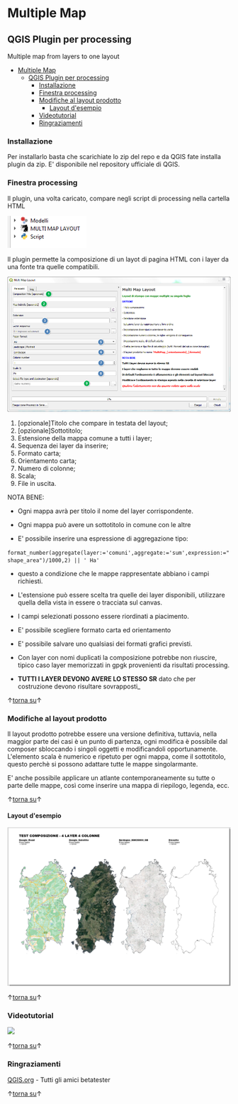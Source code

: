 # Multiple Map
## QGIS Plugin per processing

Multiple map from layers to one layout
<!-- TOC -->

- [Multiple Map](#multiple-map)
  - [QGIS Plugin per processing](#qgis-plugin-per-processing)
    - [Installazione](#installazione)
    - [Finestra processing](#finestra-processing)
    - [Modifiche al layout prodotto](#modifiche-al-layout-prodotto)
      - [Layout d'esempio](#layout-desempio)
    - [Videotutorial](#videotutorial)
    - [Ringraziamenti](#ringraziamenti)

<!-- /TOC -->

### Installazione
Per installarlo basta che scarichiate lo zip del repo e da QGIS fate installa plugin da zip. 
E' disponibile nel repository ufficiale di QGIS.

### Finestra processing
Il plugin, una volta caricato, compare negli script di processing nella cartella HTML

![uno](images/processing.png)

Il plugin permette la composizione di un layot di pagina HTML con i layer da una fonte tra quelle compatibili.

![uno](images/Finestra_annotata.png)

1. [opzionale]Titolo che compare in testata del layout;
2. [opzionale]Sottotitolo;
3. Estensione della mappa comune a tutti i layer;
4. Sequenza dei layer da inserire;
5. Formato carta;
6. Orientamento carta;
7. Numero di colonne;
8. Scala;
9. File in uscita.

NOTA BENE: 

* Ogni mappa avrà per titolo il nome del layer corrispondente.

* Ogni mappa può avere un sottotitolo in comune con le altre

* E' possibile inserire una espressione di aggregazione tipo:

 `format_number(aggregate(layer:='comuni',aggregate:='sum',expression:="shape_area")/1000,2) || ' Ha' `

* questo a condizione che le mappe rappresentate abbiano i campi richiesti.

* L'estensione può essere scelta tra quelle dei layer disponibili, utilizzare quella della vista in essere o tracciata sul canvas.

* I campi selezionati possono essere riordinati a piacimento.

* E' possibile scegliere formato carta ed orientamento

* E' possibile salvare uno qualsiasi dei formati grafici previsti.

* Con layer con nomi duplicati la composizione potrebbe non riuscire, tipico caso layer memorizzati in gpgk provenienti da risultati processing.

* **TUTTI I LAYER DEVONO AVERE LO STESSO SR** dato che per costruzione devono risultare sovrapposti_

↑[torna su](#multiple-map)↑

### Modifiche al layout prodotto

Il layout prodotto potrebbe essere una versione definitiva, tuttavia, nella maggior parte dei casi è un punto di partenza, ogni modifica è possibile dal composer sbloccando i singoli oggetti e modificandoli opportunamente.
L'elemento scala è numerico e ripetuto per ogni mappa, come il sottotitolo, questo perchè si possono adattare tutte le mappe singolarmante.

E' anche possibile applicare un atlante contemporaneamente su tutte o parte delle mappe, così come inserire una mappa di riepilogo, legenda, ecc.

↑[torna su](#multiple-map)↑

#### Layout d'esempio

![uno](images/Esempio.png)

↑[torna su](#multiple-map)↑

### Videotutorial
[![](https://img.youtube.com/vi/reoXJ7Pmk-I/0.jpg)](https://youtu.be/reoXJ7Pmk-I "HML with CSS generator")

↑[torna su](#multiple-map)↑

### Ringraziamenti
[QGIS.org](https://www.qgis.org/it/site/) - Tutti gli amici betatester


↑[torna su](#multiple-map)↑